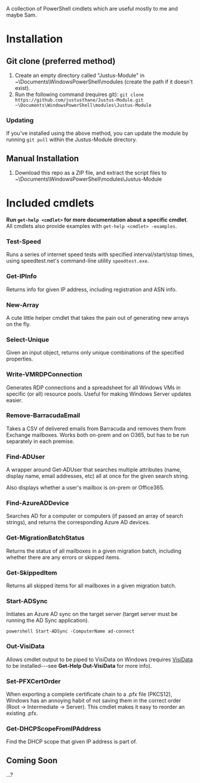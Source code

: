 A collection of PowerShell cmdlets which are useful mostly to me and maybe Sam.

# Installation
## Git clone (preferred method)
1. Create an empty directory called "Justus-Module" in ~\Documents\WindowsPowerShell\modules (create the path if it doesn't exist).
2. Run the following command (requires git): `git clone https://github.com/justusthane/Justus-Module.git ~\Documents\WindowsPowerShell\modules\Justus-Module`

### Updating
If you've installed using the above method, you can update the module by running `git pull` within the Justus-Module directory.

## Manual Installation
1. Download this repo as a ZIP file, and extract the script files to ~\Documents\WindowsPowerShell\modules\Justus-Module

# Included cmdlets

**Run `get-help <cmdlet>` for more documentation about a specific cmdlet**. All cmdlets also provide examples with `get-help <cmdlet> -examples`.

### Test-Speed
Runs a series of internet speed tests with specified interval/start/stop times, using speedtest.net's command-line utility `speedtest.exe`.

### Get-IPInfo
Returns info for given IP address, including registration and ASN info.

### New-Array
A cute little helper cmdlet that takes the pain out of generating new arrays on the fly.

### Select-Unique
Given an input object, returns only unique combinations of the specified properties.

### Write-VMRDPConnection
Generates RDP connections and a spreadsheet for all Windows VMs in specific (or all) resource pools. Useful for making Windows Server updates easier.

### Remove-BarracudaEmail
Takes a CSV of delivered emails from Barracuda and removes them from Exchange mailboxes. Works both on-prem and on O365, but has to be run separately in each premise.

### Find-ADUser
A wrapper around Get-ADUser that searches multiple attributes (name, display name, email addresses, etc) all at once for the given search string.

Also displays whether a user's mailbox is on-prem or Office365.

### Find-AzureADDevice
Searches AD for a computer or computers (if passed an array of search strings), and returns the corresponding Azure AD devices.

### Get-MigrationBatchStatus
Returns the status of all mailboxes in a given migration batch, including whether there are any errors or skipped items.

### Get-SkippedItem
Returns all skipped items for all mailboxes in a given migration batch.

### Start-ADSync 
Initiates an Azure AD sync on the target server (target server must be running the AD Sync application).

```
powershell Start-ADSync -ComputerName ad-connect 
```

### Out-VisiData 
Allows cmdlet output to be piped to VisiData on Windows
(requires [VisiData](https://www.visidata.org) to be installed---see **Get-Help Out-VisiData** for more info).

### Set-PFXCertOrder
When exporting a complete certificate chain to a .pfx file (PKCS12), Windows has an annoying habit of not saving them in the correct order (Root -> Intermediate -> Server). This cmdlet makes it easy to reorder an existing .pfx.

### Get-DHCPScopeFromIPAddress
Find the DHCP scope that given IP address is part of.


## Coming Soon
...?
